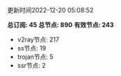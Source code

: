更新时间2022-12-20 05:08:52

**总订阅: 45**
**总节点: 890**
**有效节点: 243**
- v2ray节点: 217
- ss节点: 19
- trojan节点: 5
- ssr节点: 2
